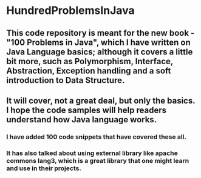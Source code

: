 # HundredProblemsInJava

## This code repository is meant for the new book - "100 Problems in Java", which I have written on Java Language basics; although it covers a little bit more, such as Polymorphism, Interface, Abstraction, Exception handling and a soft introduction to Data Structure.
## It will cover, not a great deal, but only the basics. I hope the code samples will help readers understand how Java language works.
### I have added 100 code snippets that have covered these all.
### It has also talked about using external library like apache commons lang3, which is a great library that one might learn and use in their projects.
